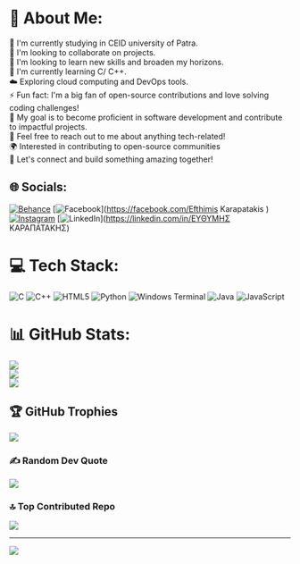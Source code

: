 # 💫 About Me:
🔭 I'm currently studying in CEID university of Patra.<br>👯 I'm looking to collaborate on projects.<br>🤝 I'm looking to learn new skills and broaden my horizons.<br>🌱 I'm currently learning C/ C++.<br>☁️ Exploring cloud computing and DevOps tools.<br>⚡ Fun fact: I'm a big fan of open-source contributions and love solving coding challenges!<br>🎯 My goal is to become proficient in software development and contribute to impactful projects.<br>💬 Feel free to reach out to me about anything tech-related!<br>🌍 Interested in contributing to open-source communities<br>📩 Let's connect and build something amazing together!


## 🌐 Socials:
[![Behance](https://img.shields.io/badge/Behance-1769ff?logo=behance&logoColor=white)](https://behance.net/Efthimis) [![Facebook](https://img.shields.io/badge/Facebook-%231877F2.svg?logo=Facebook&logoColor=white)](https://facebook.com/Efthimis Karapatakis ) [![Instagram](https://img.shields.io/badge/Instagram-%23E4405F.svg?logo=Instagram&logoColor=white)](https://instagram.com/efthimis.krpt) [![LinkedIn](https://img.shields.io/badge/LinkedIn-%230077B5.svg?logo=linkedin&logoColor=white)](https://linkedin.com/in/ΕΥΘΥΜΗΣ ΚΑΡΑΠΑΤΑΚΗΣ) 

# 💻 Tech Stack:
![C](https://img.shields.io/badge/c-%2300599C.svg?style=for-the-badge&logo=c&logoColor=white) ![C++](https://img.shields.io/badge/c++-%2300599C.svg?style=for-the-badge&logo=c%2B%2B&logoColor=white) ![HTML5](https://img.shields.io/badge/html5-%23E34F26.svg?style=for-the-badge&logo=html5&logoColor=white) ![Python](https://img.shields.io/badge/python-3670A0?style=for-the-badge&logo=python&logoColor=ffdd54) ![Windows Terminal](https://img.shields.io/badge/Windows%20Terminal-%234D4D4D.svg?style=for-the-badge&logo=windows-terminal&logoColor=white) ![Java](https://img.shields.io/badge/java-%23ED8B00.svg?style=for-the-badge&logo=openjdk&logoColor=white) ![JavaScript](https://img.shields.io/badge/javascript-%23323330.svg?style=for-the-badge&logo=javascript&logoColor=%23F7DF1E)
# 📊 GitHub Stats:
![](https://github-readme-stats.vercel.app/api?username=EfthimisKarapatakis&theme=merko&hide_border=false&include_all_commits=true&count_private=false)<br/>
![](https://github-readme-streak-stats.herokuapp.com/?user=EfthimisKarapatakis&theme=merko&hide_border=false)<br/>
![](https://github-readme-stats.vercel.app/api/top-langs/?username=EfthimisKarapatakis&theme=merko&hide_border=false&include_all_commits=true&count_private=false&layout=compact)

## 🏆 GitHub Trophies
![](https://github-profile-trophy.vercel.app/?username=EfthimisKarapatakis&theme=monokai&no-frame=false&no-bg=true&margin-w=4)

### ✍️ Random Dev Quote
![](https://quotes-github-readme.vercel.app/api?type=horizontal&theme=merko)

### 🔝 Top Contributed Repo
![](https://github-contributor-stats.vercel.app/api?username=EfthimisKarapatakis&limit=5&theme=dark&combine_all_yearly_contributions=true)

---
[![](https://visitcount.itsvg.in/api?id=EfthimisKarapatakis&icon=10&color=5)](https://visitcount.itsvg.in)

<!-- Proudly created with GPRM ( https://gprm.itsvg.in ) -->
